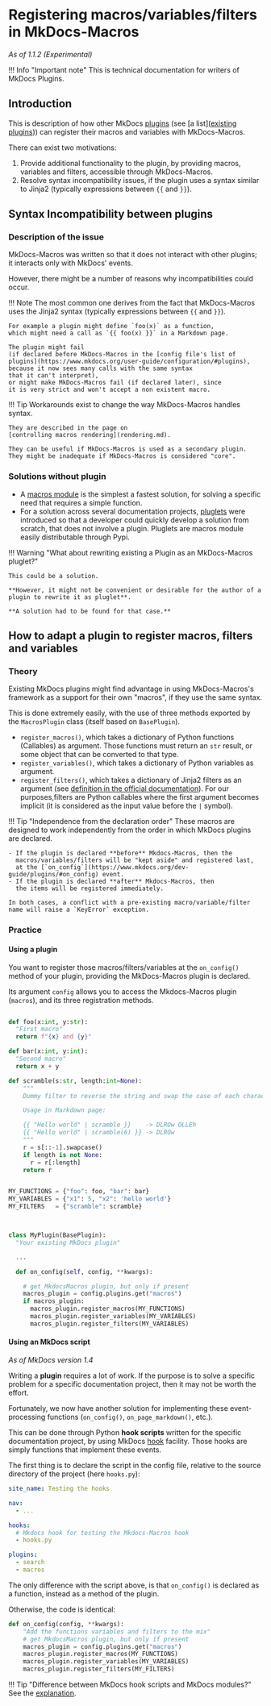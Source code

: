 # Registering macros/variables/filters in MkDocs-Macros

_As of 1.1.2 (Experimental)_ 

!!! Info "Important note"
    This is technical documentation for writers of MkDocs Plugins. 


## Introduction

This is description of how other MkDocs [plugins](https://www.mkdocs.org/dev-guide/plugins/) (see [a list]([existing plugins](https://github.com/mkdocs/catalog)))
can register their macros and variables with MkDocs-Macros.

There can exist two motivations:

1. Provide additional functionality to the plugin, by providing
   macros, variables and filters, accessible through MkDocs-Macros.
2. Resolve syntax incompatibility issues, if the plugin uses a syntax
  similar to Jinja2 (typically expressions between `{{` and `}}`). 

## Syntax Incompatibility between plugins

### Description of the issue

MkDocs-Macros was written so that it does not interact with other plugins;
it interacts only with MkDocs' events.

However, there might be a number of reasons why incompatibilities
could occur.

!!! Note
    The most common one derives from the fact that 
    MkDocs-Macros uses the Jinja2 syntax
    (typically expressions between `{{` and `}}`). 
    
    For example a plugin might define `foo(x)` as a function,
    which might need a call as `{{ foo(x) }}` in a Markdown page.

    The plugin might fail
    (if declared before MkDocs-Macros in the [config file's list of plugins](https://www.mkdocs.org/user-guide/configuration/#plugins),
    because it now sees many calls with the same syntax
    that it can't interpret),
    or might make MkDocs-Macros fail (if declared later), since
    it is very strict and won't accept a non existent macro.

    

!!! Tip
    Workarounds exist to change the way MkDocs-Macros handles syntax.

    They are described in the page on
    [controlling macros rendering](rendering.md).

    They can be useful if MkDocs-Macros is used as a secondary plugin.
    They might be inadequate if MkDocs-Macros is considered "core".


### Solutions without plugin

- A [macros module](macros.md) is the simplest a fastest solution,
  for solving a specific need that requires a simple function.
- For a solution across several documentation projects,
 [pluglets](pluglets.md) were introduced so that a developer
  could quickly develop a solution from scratch, that does not
  involve a plugin. Pluglets are macros module easily distributable
  through Pypi.


!!! Warning "What about rewriting existing a Plugin as an MkDocs-Macros pluglet?" 

    This could be a solution.
    
    **However, it might not be convenient or desirable for the author of a
    plugin to rewrite it as pluglet**.

    **A solution had to be found for that case.**
   

## How to adapt a plugin to register macros, filters and variables


### Theory

Existing MkDocs plugins might find advantage in using MkDocs-Macros's
framework as a support for their own "macros", if they use the same syntax.

This is done extremely easily, with the use of three methods
exported by the `MacrosPlugin` class (itself based on `BasePlugin`).

- `register_macros()`, which takes a dictionary of Python functions
  (Callables) as argument. Those functions must return an `str` result,
  or some object that can be converted to that type.
- `register_variables()`, which takes a dictionary of Python variables
  as argument.
- `register_filters()`, which takes a dictionary of Jinja2 filters
  as an argument (see [definition in the official documentation](https://jinja.palletsprojects.com/en/3.0.x/templates/#filters)).
  For our purposes,filters are Python callables where the first argument becomes
  implicit (it is considered as the input value before the `|` symbol).


!!! Tip "Independence from the declaration order"
    These macros are designed to work independently from the order
    in which MkDocs plugins are declared.

    - If the plugin is declared **before** Mkdocs-Macros, then the
      macros/variables/filters will be "kept aside" and registered last,
      at the [`on_config`](https://www.mkdocs.org/dev-guide/plugins/#on_config) event. 
    - If the plugin is declared **after** Mkdocs-Macros, then
      the items will be registered immediately.

    In both cases, a conflict with a pre-existing macro/variable/filter 
    name will raise a `KeyError` exception.


### Practice

#### Using a plugin

You want to register those macros/filters/variables
at the `on_config()` method of your plugin, providing
the MkDocs-Macros plugin is declared. 

Its argument `config` allows you to access the Mkdocs-Macros plugin (`macros`),
and its three registration methods.

```python

def foo(x:int, y:str):
  "First macro"
  return f"{x} and {y}"

def bar(x:int, y:int):
  "Second macro"
  return x + y

def scramble(s:str, length:int=None):
    """
    Dummy filter to reverse the string and swap the case of each character. 

    Usage in Markdown page:

    {{ "Hello world" | scramble }}    -> DLROw OLLEh
    {{ "Hello world" | scramble(6) }} -> DLROw
    """
    r = s[::-1].swapcase()
    if length is not None:
      r = r[:length]
    return r


MY_FUNCTIONS = {"foo": foo, "bar": bar}
MY_VARIABLES = {"x1": 5, "x2": 'hello world'}
MY_FILTERS   = {"scramble": scramble}



class MyPlugin(BasePlugin):
  "Your existing MkDocs plugin"

  ...

  def on_config(self, config, **kwargs):

    # get MkdocsMacros plugin, but only if present
    macros_plugin = config.plugins.get("macros")
    if macros_plugin:
      macros_plugin.register_macros(MY_FUNCTIONS)
      macros_plugin.register_variables(MY_VARIABLES)
      macros_plugin.register_filters(MY_VARIABLES)
```

#### Using an MkDocs script

_As of MkDocs version 1.4_

Writing a **plugin** requires a lot of work. 
If the purpose is to solve a specific
problem for a specific documentation project, 
then it may not be worth the effort.


Fortunately, we now have another solution for implementing
these event-processing
functions (`on_config()`, `on_page_markdown()`, etc.).

This can be done through Python **hook scripts** written for the specific 
documentation project, by using
MkDocs [hook](https://www.mkdocs.org/user-guide/configuration/#hooks) facility.  Those hooks are simply functions that implement
these events.

The first thing is to declare the script in the config file,
relative to the source directory of the project (here `hooks.py`):

```yaml
site_name: Testing the hooks

nav:
  - ...

hooks:
  # Mkdocs hook for testing the Mkdocs-Macros hook
  - hooks.py

plugins:
  - search
  - macros
```

The only difference with the script above, is that `on_config()`
is declared as a function, instead as a method of the plugin.

Otherwise, the code is identical:

```python
def on_config(config, **kwargs):
    "Add the functions variables and filters to the mix"
    # get MkdocsMacros plugin, but only if present
    macros_plugin = config.plugins.get("macros")
    macros_plugin.register_macros(MY_FUNCTIONS)
    macros_plugin.register_variables(MY_VARIABLES)
    macros_plugin.register_filters(MY_FILTERS)
```


!!! Tip "Difference between MkDocs hook scripts and MkDocs modules?"
    See the [explanation](macros.md#hook-scripts-standard-versus-mkdocs-macros-modules).